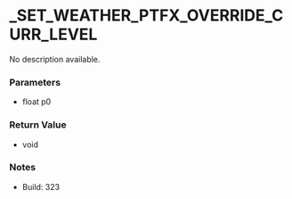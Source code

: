 # _SET_WEATHER_PTFX_OVERRIDE_CURR_LEVEL

No description available.

### Parameters
* float p0

### Return Value
* void

### Notes
* Build: 323

